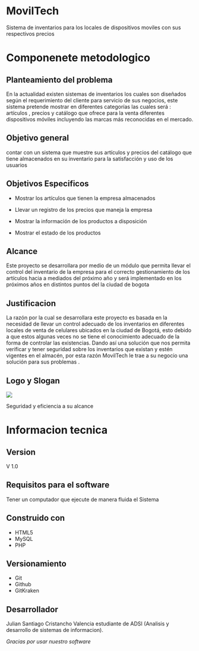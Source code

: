 # MovilTech

Sistema de inventarios para los locales de dispositivos moviles con sus respectivos precios
 # Componenete metodologico
 ## Planteamiento del problema
 En la actualidad existen sistemas de inventarios los cuales son diseñados según el requerimiento del cliente para servicio de sus negocios, este sistema pretende mostrar en diferentes categorías las cuales será : artículos , precios y catálogo que ofrece para la venta diferentes dispositivos móviles incluyendo las marcas más reconocidas en el mercado.
 ## Objetivo general
 contar con un sistema que muestre sus artículos y precios del catálogo que tiene almacenados en su inventario para la satisfacción y uso de los usuarios
 ## Objetivos Especificos
 -   Mostrar los artículos que tienen la empresa almacenados
    
-   Llevar un registro de los precios que maneja la empresa
    
-   Mostrar la información de los productos a disposición
    
-   Mostrar el estado de los productos
## Alcance 
Este proyecto se desarrollara por medio de un módulo que permita llevar el control del inventario de la empresa para el correcto gestionamiento de los artículos hacia a mediados del próximo año y será implementado en los próximos años en distintos puntos del la ciudad de bogota
## Justificacion
La razón por la cual se desarrollara este proyecto es basada en la necesidad de llevar un control adecuado de los inventarios en diferentes locales de venta de celulares ubicados en la ciudad de Bogotá, esto debido a que estos algunas veces no se tiene el conocimiento adecuado de la forma de controlar las existencias. Dando así una solución que nos permita verificar y tener seguridad sobre los inventarios que existan y estén vigentes en el almacén, por esta razón MovilTech le trae a su negocio una solución para sus problemas .
 ## Logo y Slogan
![](https://lh5.googleusercontent.com/WES4UBY95RCaZmg_2-TpfWTnJdBTXyydllbgjXyctenm2q4uReiS8wN3U7CdR6NlS-Z9uUImWf6nx_0D9Vv80VuhsJ6TIbtcbDjbz6Q7DQgig_U7Uy4hfsbGB1IHzGTPvjG99eA7O1Rp1raCGA)


Seguridad y eficiencia a su alcance

# Informacion tecnica

## Version 

 V 1.0

## Requisitos para el software 

Tener un computador que ejecute de manera fluida el Sistema

## Construido con 
- HTML5
- MySQL  
- PHP

## Versionamiento 
 - Git
 - Github 
 - GitKraken 

## Desarrollador 

Julian Santiago Cristancho Valencia 
estudiante de ADSI (Analisis y desarrollo de sistemas de informacion).


*Gracias por usar nuestro software*
